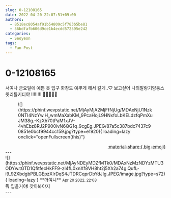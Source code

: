 ```yaml
---
slug: 0-12108165
date: 2022-04-20 22:07:51+09:00
authors:
  - 8518ec8054af91b54809c5f783b5be81
  - 56bdfafb606d9ce1b4ecdd572595e242
categories:
  - Seoyeon
tags:
  - Fan Post
---
```


# 0-12108165

<div class="post-container" markdown="1">
<div class="content-container md-sidebar__scrollwrap" markdown="1">

서여나 금요일에 예쁜 옷 입구 화장도 예뿌게 해서 갈게..♡ 보고싶어 나의말랑기얌둥스윗리틀키티야 !!!!!!!! 💛💛💛💛💛
<figure markdown="1">
![](https://phinf.wevpstatic.net/MjAyMjA2MjFfNjUg/MDAxNjU1Nzk0NTI4NzYw.H_wmMaXabKM_9PcaHojL9HNxfoLbKELdzfqPmXuJM38g.-KzXh70tPaM1xJV-4vhEbz8RJ2P900ivN6QG1q_9cgEg.JPEG/87a5c387bdc7437c90851e0bcf9944cc159.jpg?type=e1920){ loading=lazy onclick="openFullscreen(this)"}
</figure>


</div>
</div>

<div style="text-align: right;" markdown="1">
<a href="https://weverse.io/fromis9/fanpost/0-12108165" style="text-align: right;">:material-share:{.big-emoji}</a>
</div>
---

<div class="comments-container md-sidebar__scrollwrap" markdown="1">
<div class="comment" markdown="1">
<div class='id-container' markdown="1">
![](https://phinf.wevpstatic.net/MjAyNDEyMDZfMTk0/MDAxNzMzNDYzMTU3ODYw.tGTD1QfitfecHkFF9-zI4fL0xnXf8VH8ht2j5Xh2a74g.QufL-i9_92XbdgbPBLGEpzXIrDqS4JTDRCqprDbYdJIg.JPEG/image.jpg?type=s72){ loading=lazy }
**<span class="artist">더여니</span>** <small>Apr 20 2022, 22:08</small><br>
</div>
<div class='comment-body' markdown="1">
뭐 입을거야! 찾아봐야지
</div>
</div>
</div>
---
